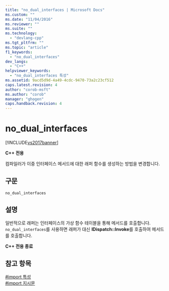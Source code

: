 ```yaml
---
title: "no_dual_interfaces | Microsoft Docs"
ms.custom: ""
ms.date: "11/04/2016"
ms.reviewer: ""
ms.suite: ""
ms.technology: 
  - "devlang-cpp"
ms.tgt_pltfrm: ""
ms.topic: "article"
f1_keywords: 
  - "no_dual_interfaces"
dev_langs: 
  - "C++"
helpviewer_keywords: 
  - "no_dual_interfaces 특성"
ms.assetid: 9acd5d9d-4a49-4cdc-9470-73a2c23cf512
caps.latest.revision: 4
author: "corob-msft"
ms.author: "corob"
manager: "ghogen"
caps.handback.revision: 4
---
```

# no_dual_interfaces
[!INCLUDE[vs2017banner](../assembler/inline/includes/vs2017banner.md)]

**C\+\+ 전용**  
  
 컴파일러가 이중 인터페이스 메서드에 대한 래퍼 함수를 생성하는 방법을 변경합니다.  
  
## 구문  
  
```  
no_dual_interfaces  
```  
  
## 설명  
 일반적으로 래퍼는 인터페이스의 가상 함수 테이블을 통해 메서드를 호출합니다.  `no_dual_interfaces`를 사용하면 래퍼가 대신 **IDispatch::Invoke**를 호출하여 메서드를 호출합니다.  
  
 **C\+\+ 전용 종료**  
  
## 참고 항목  
 [\#import 특성](../preprocessor/hash-import-attributes-cpp.md)   
 [\#import 지시문](../preprocessor/hash-import-directive-cpp.md)